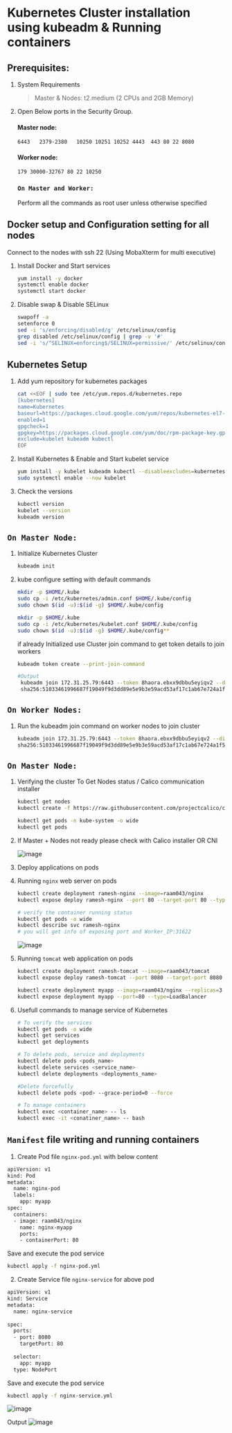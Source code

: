 # Kubernetes Cluster installation using kubeadm & Running containers




## Prerequisites: 
1. System Requirements 
    >Master & Nodes: t2.medium (2 CPUs and 2GB Memory)   
     

1. Open Below ports in the Security Group. 
   #### Master node: 
    `6443  
    2379-2380  
    10250
    10251
    10252
    4443 
    443
    80
    22
    8080 `

   #### Worker node:
    `179
    30000-32767
    80
    22
    10250`  

   ### `On Master and Worker:`
   Perform all the commands as root user unless otherwise specified
 
## Docker setup and Configuration setting for all nodes
   Connect to the nodes with ssh 22 (Using MobaXterm for multi executive) 
   
1. Install Docker and Start services
   ```sh
   yum install -y docker
   systemctl enable docker
   systemctl start docker
   ```
   
2. Disable swap & Disable SELinux
   ```sh
   swapoff -a
   setenforce 0
   sed -i 's/enforcing/disabled/g' /etc/selinux/config
   grep disabled /etc/selinux/config | grep -v '#'
   sed -i 's/^SELINUX=enforcing$/SELINUX=permissive/' /etc/selinux/config
   ```
   
## Kubernetes Setup
1. Add yum repository for kubernetes packages 
    ```sh
    cat <<EOF | sudo tee /etc/yum.repos.d/kubernetes.repo
    [kubernetes]
    name=Kubernetes
    baseurl=https://packages.cloud.google.com/yum/repos/kubernetes-el7-\$basearch
    enabled=1
    gpgcheck=1
    gpgkey=https://packages.cloud.google.com/yum/doc/rpm-package-key.gpg
    exclude=kubelet kubeadm kubectl
    EOF
    ```
2. Install Kubernetes & Enable and Start kubelet service
    ```sh
    yum install -y kubelet kubeadm kubectl --disableexcludes=kubernetes
    sudo systemctl enable --now kubelet
    ```
3. Check the versions
   ```sh
   kubectl version
   kubelet --version
   kubeadm version
   ```
 
## `On Master Node:`
1. Initialize Kubernetes Cluster
    ```sh
    kubeadm init
    ```

2. kube configure setting with default commands
   ```sh
   mkdir -p $HOME/.kube
   sudo cp -i /etc/kubernetes/admin.conf $HOME/.kube/config
   sudo chown $(id -u):$(id -g) $HOME/.kube/config
   
   mkdir -p $HOME/.kube
   sudo cp -i /etc/kubernetes/kubelet.conf $HOME/.kube/config
   sudo chown $(id -u):$(id -g) $HOME/.kube/config**
   
   ```
   
   if already Initialized use Cluster join command to get token details to join workers
   ```sh
   kubeadm token create --print-join-command
   
   #Output
    kubeadm join 172.31.25.79:6443 --token 8haora.ebxx9dbbu5eyiqv2 --discovery-token-ca-cert-hash
    sha256:51033461996687f19049f9d3dd89e5e9b3e59acd53af17c1ab67e724a1f59bb7   
   ```

## `On Worker Nodes:`
1.  Run the kubeadm join command on worker nodes to join cluster
    ```sh
    kubeadm join 172.31.25.79:6443 --token 8haora.ebxx9dbbu5eyiqv2 --discovery-token-ca-cert-hash
    sha256:51033461996687f19049f9d3dd89e5e9b3e59acd53af17c1ab67e724a1f59bb7
    ```
  
## `On Master Node:`  
1.  Verifying the cluster To Get Nodes status / Calico communication installer
    ```sh
    kubectl get nodes
    kubectl create -f https://raw.githubusercontent.com/projectcalico/calico/v3.24.4/manifests/tigera-operator.yaml
    
    kubectl get pods -n kube-system -o wide
    kubectl get pods
    ```
2.  If Master + Nodes not ready please check with Calico installer OR CNI
  
    ![image](https://user-images.githubusercontent.com/111989928/200110244-410e46bb-f6cb-4f71-957d-dfa218bcbbf0.png)
  
    
3.  Deploy applications on pods

4.  Running `nginx` web server on pods
    ```sh
    kubectl create deployment ramesh-nginx --image=raam043/nginx
    kubectl expose deploy ramesh-nginx --port 80 --target-port 80 --type NodePort
    
    # verify the container running status
    kubectl get pods -o wide
    kubectl describe svc ramesh-nginx
    # you will get info of exposing port and Worker_IP:31622
    ```
    ![image](https://user-images.githubusercontent.com/111989928/199194745-dbd85e9d-6c6f-48d0-ac6e-367a97f1abfe.png)


5.  Running `tomcat` web application on pods
    ```sh
    kubectl create deployment ramesh-tomcat --image=raam043/tomcat
    kubectl expose deploy ramesh-tomcat --port 8080 --target-port 8080 --type NodePort
    
    kubectl create deployment myapp --image=raam043/nginx --replicas=3 --port=80
    kubectl expose deployment myapp --port=80 --type=LoadBalancer
    ```
    
6. Usefull commands to manage service of Kubernetes
   ```sh
   # To verify the services
   kubectl get pods -o wide
   kubectl get services
   kubectl get deployments
   
   # To delete pods, service and deployments
   kubectl delete pods <pods_name>
   kubectl delete services <service_name>
   kubectl delete deployments <deployments_name>
   
   #Delete forcefully 
   kubectl delete pods <pod> --grace-period=0 --force
   
   # To manage containers
   kubectl exec <container_name> -- ls
   kubectl exec -it <conatiner_name> -- bash
   ```
   
## `Manifest` file writing and running containers
   
   1. Create Pod file `nginx-pod.yml` with below content
   ```sh
   apiVersion: v1
   kind: Pod
   metadata:
     name: nginx-pod
     labels:
       app: myapp
   spec:
     containers:
     - image: raam043/nginx
       name: nginx-myapp
       ports:
       - containerPort: 80
   ```
     
  Save and execute the pod service
  ```sh
  kubectl apply -f nginx-pod.yml
  ```
  2. Create Service file `nginx-service` for above pod 
  ```sh
  apiVersion: v1
  kind: Service
  metadata:
    name: nginx-service
   
  spec:
    ports:
    - port: 8080
      targetPort: 80
    
    selector:
      app: myapp
    type: NodePort
   ```
  
  Save and execute the pod service
  ```sh
  kubectl apply -f nginx-service.yml
  ```
  
  ![image](https://user-images.githubusercontent.com/111989928/200117885-336dd9ac-0593-40cf-a6b1-eb0ff75825ba.png)

  Output
  ![image](https://user-images.githubusercontent.com/111989928/200118214-062fad22-de04-4ad0-b87b-67c5362f2b8c.png)

